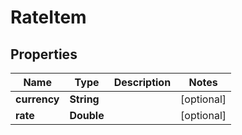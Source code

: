 # RateItem

## Properties
Name | Type | Description | Notes
------------ | ------------- | ------------- | -------------
**currency** | **String** |  |  [optional]
**rate** | **Double** |  |  [optional]
